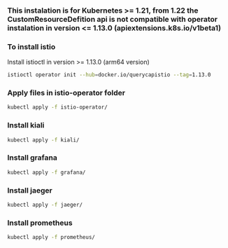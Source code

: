 ### This instalation is for Kubernetes >= 1.21, from 1.22 the CustomResourceDefition api is not compatible with operator instalation in version <= 1.13.0 (apiextensions.k8s.io/v1beta1)

### To install istio
Install istioctl in version >= 1.13.0 (arm64 version)

```bash
istioctl operator init --hub=docker.io/querycapistio --tag=1.13.0
```

### Apply files in istio-operator folder
```bash
kubectl apply -f istio-operator/
```

### Install kiali
```bash
kubectl apply -f kiali/
```

### Install grafana
```bash
kubectl apply -f grafana/
```

### Install jaeger
```bash
kubectl apply -f jaeger/
```

### Install prometheus
```bash
kubectl apply -f prometheus/
```